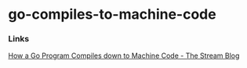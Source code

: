 # go-compiles-to-machine-code

### Links

[How a Go Program Compiles down to Machine Code - The Stream Blog](https://getstream.io/blog/how-a-go-program-compiles-down-to-machine-code/)
